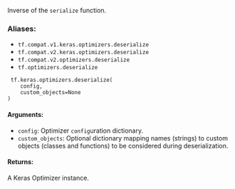 Inverse of the `serialize` function.
### Aliases:
- `tf.compat.v1.keras.optimizers.deserialize`
- `tf.compat.v2.keras.optimizers.deserialize`
- `tf.compat.v2.optimizers.deserialize`
- `tf.optimizers.deserialize`

```
 tf.keras.optimizers.deserialize(
    config,
    custom_objects=None
)
```
#### Arguments:
- `config`: Optimizer `config`uration dictionary.
- `custom_objects`: Optional dictionary mapping names (strings) to custom objects (classes and functions) to be considered during deserialization.
#### Returns:
A Keras Optimizer instance.
